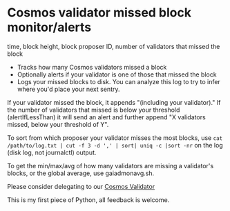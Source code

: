 # Cosmos validator missed block monitor/alerts

time, block height, block proposer ID, number of validators that missed the block

- Tracks how many Cosmos validators missed a block
- Optionally alerts if your validator is one of those that missed the block
- Logs your missed blocks to disk. You can analyze this log to try to infer where you'd place your next sentry.

If your validator missed the block, it appends "(including your validator)." If the number of validators that missed is below your threshold (alertIfLessThan) it will send an alert and further append "X validators missed, below your threshold of Y".

To sort from which proposer your validator misses the most blocks, use `cat /path/to/log.txt | cut -f 3 -d ',' | sort| uniq -c |sort -nr` on the log (disk log, not journalctl) output.

To get the min/max/avg of how many validators are missing a validator's blocks, or the global average, use gaiadmonavg.sh.

Please consider delegating to our [Cosmos Validator](https://freshatoms.com/)

This is my first piece of Python, all feedback is welcome.
